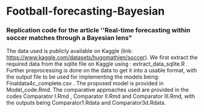 # Football-forecasting-Bayesian
### Replication code for the article ''Real-time forecasting within soccer matches through a Bayesian lens"

The data used is publicly available on Kaggle (link: https://www.kaggle.com/datasets/hugomathien/soccer). We first extract the required data from the sqlite file on Kaggle using : extract_data_sqlite.R .
Further preprocessing is done on the data to get it into a usable format, with the output file to be used for implementing the models being: Finaldata4c_complete.csv .
The proposed model is provided in Model_code.Rmd. 
The comparative approaches used are provided in the codes Comparator I.Rmd , Comparator II.Rmd and Comparator III.Rmd, with the outputs being Comparator1.Rdata and Comparator3d.Rdata.
